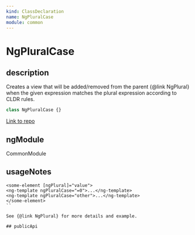 ```yaml
---
kind: ClassDeclaration
name: NgPluralCase
module: common
---
```


# NgPluralCase

## description

Creates a view that will be added/removed from the parent {@link NgPlural} when the
given expression matches the plural expression according to CLDR rules.

```ts
class NgPluralCase {}
```

[Link to repo](https://github.com/timdeschryver/angular/blob/master/packages/common/src/directives/ng_plural.ts#L107-L115)

## ngModule

CommonModule

## usageNotes

```
<some-element [ngPlural]="value">
<ng-template ngPluralCase="=0">...</ng-template>
<ng-template ngPluralCase="other">...</ng-template>
</some-element>
``

See {@link NgPlural} for more details and example.

## publicApi
```
